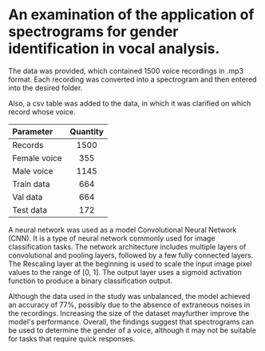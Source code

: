 # An examination of the application of spectrograms for gender identification in vocal analysis.
The data was provided, which contained 1500 voice recordings in .mp3 format. Each recording was converted into a spectrogram and then entered into the desired folder.

Also, a csv table was added to the data, in which it was clarified on which record whose voice.

| Parameter | Quantity  | 
| :------------ |:---------------:|
| Records| 1500 |
| Female voice| 355|
| Male voice | 1145|
| Train data | 664|
| Val data | 664|
| Test data | 172|


A neural network was used as a model  Convolutional Neural Network (CNN). It is a type of neural network commonly used for image classification tasks. The network architecture includes multiple layers of convolutional and pooling layers, followed by a few fully connected layers. The Rescaling layer at the beginning is used to scale the input image pixel values to the range of [0, 1]. The output layer uses a sigmoid activation function to produce a binary classification output. 

Although the data used in the study was unbalanced, the model achieved an accuracy of 77%, possibly due to the absence of extraneous noises in the recordings. Increasing the size of the dataset mayfurther improve the model's performance. Overall, the findings suggest that spectrograms can be used to determine the gender of a voice, although it may not be suitable for tasks that require quick responses.
